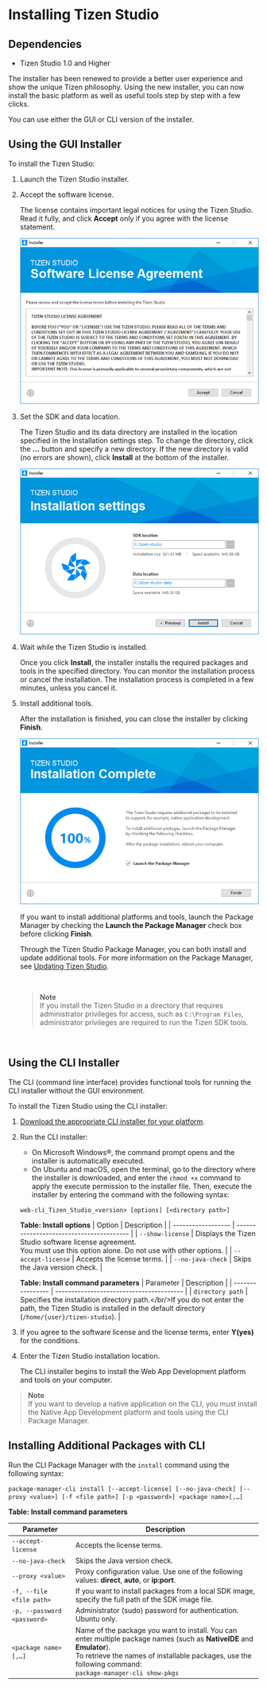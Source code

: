 # Installing Tizen Studio

## Dependencies

- Tizen Studio 1.0 and Higher


The installer has been renewed to provide a better user experience and show the unique Tizen philosophy. Using the new installer, you can now install the basic platform as well as useful tools step by step with a few clicks.

You can use either the GUI or CLI version of the installer.

## Using the GUI Installer

To install the Tizen Studio:

1. Launch the Tizen Studio installer.

2. Accept the software license.

   The license contains important legal notices for using the Tizen Studio. Read it fully, and click **Accept** only if you agree with the license statement.

   ![Tizen Studio License Agreement](./media/install_sdk_license.png)

3. Set the SDK and data location.

   The Tizen Studio and its data directory are installed in the location specified in the Installation settings step. To change the directory, click the **...** button and specify a new directory. If the new directory is valid (no errors are shown), click **Install** at the bottom of the installer.

   ![Set SDK and data location](./media/install_sdk_directory.png)

4. Wait while the Tizen Studio is installed.

   Once you click **Install**, the installer installs the required packages and tools in the specified directory. You can monitor the installation process or cancel the installation. The installation process is completed in a few minutes, unless you cancel it.

5. Install additional tools.

   After the installation is finished, you can close the installer by clicking **Finish**.

   ![Installation complete](./media/migration_finish_instal.png)

   If you want to install additional platforms and tools, launch the Package Manager by checking the **Launch the Package Manager** check box before clicking **Finish**.

   Through the Tizen Studio Package Manager, you can both install and update additional tools. For more information on the Package Manager, see [Updating Tizen Studio](../download/updating-sdk.md).

   ​

   > **Note**  
   > If you install the Tizen Studio in a directory that requires administrator privileges for access, such as `C:\Program Files`, administrator privileges are required to run the Tizen SDK tools.

   ​

## Using the CLI Installer

The CLI (command line interface) provides functional tools for running the CLI installer without the GUI environment.

To install the Tizen Studio using the CLI installer:

1. [Download the appropriate CLI installer for your platform](https://developer.tizen.org/development/tizen-studio/download).

2. Run the CLI installer:

   - On Microsoft Windows®, the command prompt opens and the installer is automatically executed.
   - On Ubuntu and macOS, open the terminal, go to the directory where the installer is downloaded, and enter the `chmod +x` command to apply the execute permission to the installer file. Then, execute the installer by entering the command with the following syntax:
   ```
   web-cli_Tizen_Studio_<version> [options] [<directory path>]
   ```

   **Table: Install options**
   | Option             | Description                              |
   | ------------------ | ---------------------------------------- |
   | `--show-license`   | Displays the Tizen Studio software license agreement.<br/>You must use this option alone. Do not use with other options. |
   | `--accept-license` | Accepts the license terms.               |
   | `--no-java-check`  | Skips the Java version check.            |

   **Table: Install command parameters**
   | Parameter        | Description                              |
   | ---------------- | ---------------------------------------- |
   | `directory path` | Specifies the installation directory path.</br/>If you do not enter the path, the Tizen Studio is installed in the default directory (`/home/{user}/tizen-studio`). |

3. If you agree to the software license and the license terms, enter **Y(yes)** for the conditions.

4. Enter the Tizen Studio installation location.

   The CLI installer begins to install the Web App Development platform and tools on your computer.

> **Note**  
> If you want to develop a native application on the CLI, you must install the Native App Development platform and tools using the CLI Package Manager.

## Installing Additional Packages with CLI

Run the CLI Package Manager with the `install` command using the following syntax:

```
package-manager-cli install [--accept-license] [--no-java-check] [--proxy <value>] [-f <file path>] [-p <password>] <package name>[,…]
```

**Table: Install command parameters**

| Parameter                   | Description                              |
| --------------------------- | ---------------------------------------- |
| `--accept-license`          | Accepts the license terms.               |
| `--no-java-check`           | Skips the Java version check.            |
| `--proxy <value>`           | Proxy configuration value. Use one of the following values: **direct**, **auto**, or **ip:port**. |
| `-f, --file <file path>`    | If you want to install packages from a local SDK image, specify the full path of the SDK image file. |
| `-p, --password <password>` | Administrator (sudo) password for authentication. Ubuntu only. |
| `<package name>[,…]`        | Name of the package you want to install. You can enter multiple package names (such as **NativeIDE** and **Emulator**).<br/>To retrieve the names of installable packages, use the following command:<br/>`package-manager-cli show-pkgs` |